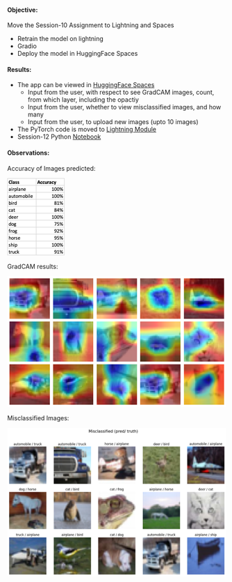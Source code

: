 #### Objective: 
Move the Session-10 Assignment to Lightning and Spaces

- Retrain the model on lightning
- Gradio
- Deploy the model in HuggingFace Spaces


#### Results:

- The app can be viewed in [HuggingFace Spaces](https://huggingface.co/spaces/bala1802/ERA_Session12)
    * Input from the user, with respect to see GradCAM images, count, from which layer, including the opactiy
    * Input from the user, whether to view misclassified images, and how many
    * Input from the user, to upload new images (upto 10 images)
- The PyTorch code is moved to [Lightning Module](https://github.com/bala1802/lightning_module)
- Session-12 Python [Notebook](https://github.com/bala1802/ERA-Session-12/blob/main/Session12.ipynb)

#### Observations:

Accuracy of Images predicted:

![Alt text](image.png)

GradCAM results:

![Alt text](output/gradcam_output.png)

Misclassified Images:

![Alt text](output/misclassified_images.png)